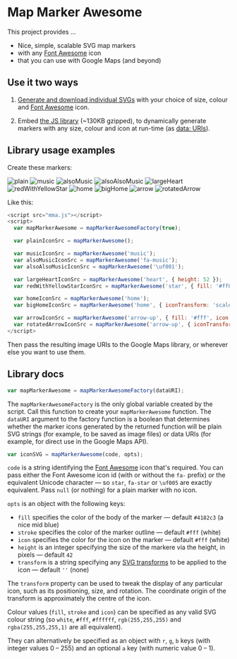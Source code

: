 # Map Marker Awesome

This project provides ...

* Nice, simple, scalable SVG map markers
* with any [Font Awesome](http://fontawesome.io/) icon
* that you can use with Google Maps (and beyond)

## Use it two ways

1. [Generate and download individual SVGs](https://jawj.github.io/MapMarkerAwesome/) with your choice of size, colour and [Font Awesome](http://fontawesome.io/) icon.

2. Embed [the JS library](https://github.com/jawj/MapMarkerAwesome/blob/master/built/mma.js) (~130KB gzipped), to dynamically generate markers with any size, colour and icon at run-time (as [data: URIs](https://en.wikipedia.org/wiki/Data_URI_scheme)).

## Library usage examples

Create these markers:

![plain](https://jawj.github.io/MapMarkerAwesome/examples/plain.svg)
![music](https://jawj.github.io/MapMarkerAwesome/examples/music.svg)
![alsoMusic](https://jawj.github.io/MapMarkerAwesome/examples/alsoMusic.svg)
![alsoAlsoMusic](https://jawj.github.io/MapMarkerAwesome/examples/alsoAlsoMusic.svg)
![largeHeart](https://jawj.github.io/MapMarkerAwesome/examples/largeHeart.svg)
![redWithYellowStar](https://jawj.github.io/MapMarkerAwesome/examples/redWithYellowStar.svg)
![home](https://jawj.github.io/MapMarkerAwesome/examples/home.svg)
![bigHome](https://jawj.github.io/MapMarkerAwesome/examples/bigHome.svg)
![arrow](https://jawj.github.io/MapMarkerAwesome/examples/arrow.svg)
![rotatedArrow](https://jawj.github.io/MapMarkerAwesome/examples/rotatedArrow.svg)

Like this:

```javascript
<script src="mma.js"></script>
<script>
  var mapMarkerAwesome = mapMarkerAwesomeFactory(true);

  var plainIconSrc = mapMarkerAwesome();

  var musicIconSrc = mapMarkerAwesome('music');
  var alsoMusicIconSrc = mapMarkerAwesome('fa-music');
  var alsoAlsoMusicIconSrc = mapMarkerAwesome('\uf001');

  var largeHeartIconSrc = mapMarkerAwesome('heart', { height: 52 });
  var redWithYellowStarIconSrc = mapMarkerAwesome('star', { fill: '#ff0000', icon: '#ffff00' });

  var homeIconSrc = mapMarkerAwesome('home');
  var bigHomeIconSrc = mapMarkerAwesome('home', { iconTransform: 'scale(1.25)' });

  var arrowIconSrc = mapMarkerAwesome('arrow-up', { fill: '#fff', icon: '#444', stroke: '#444' });
  var rotatedArrowIconSrc = mapMarkerAwesome('arrow-up', { iconTransform: 'rotate(22.5)', fill: '#fff', icon: '#444', stroke: '#444' });
</script>
```

Then pass the resulting image URIs to the Google Maps library, or wherever else you want to use them.

## Library docs

```javascript
var mapMarkerAwesome = mapMarkerAwesomeFactory(dataURI);
```

The `mapMarkerAwesomeFactory` is the only global variable created by the script. Call this function to create your `mapMarkerAwesome` function. The `dataURI` argument to the factory function is a boolean that determines whether the marker icons generated by the returned function will be plain SVG strings (for example, to be saved as image files) or data URIs (for example, for direct use in the Google Maps API).

```javascript
var iconSVG = mapMarkerAwesome(code, opts);
```

`code` is a string identifying the [Font Awesome](http://fontawesome.io/) icon that's required. You can pass either the Font Awesome icon id (with or without the `fa-` prefix) or the equivalent Unicode character — so `star`, `fa-star` or `\uf005` are exactly equivalent. Pass `null` (or nothing) for a plain marker with no icon.

`opts` is an object with the following keys:

* `fill` specifies the color of the body of the marker — default `#4182c3` (a nice mid blue)
* `stroke` specifies the color of the marker outline — default `#fff` (white)
* `icon` specifies the color for the icon on the marker — default `#fff` (white)
* `height` is an integer specifying the size of the markere via the height, in pixels — default `42`
* `transform` is a string specifying any [SVG transforms](https://developer.mozilla.org/en/docs/Web/SVG/Attribute/transform) to be applied to the icon — default `''` (none)

The `transform` property can be used to tweak the display of any particular icon, such as its positioning, size, and rotation. The coordinate origin of the transform is approximately the centre of the icon.

Colour values (`fill`, `stroke` and `icon`) can be specified as any valid SVG colour string (so `white`, `#fff`, `#ffffff`, `rgb(255,255,255)` and `rgba(255,255,255,1)` are all equivalent). 

They can alternatively be specified as an object with `r`, `g`, `b` keys (with integer values 0 – 255) and an optional `a` key (with numeric value 0 – 1).
